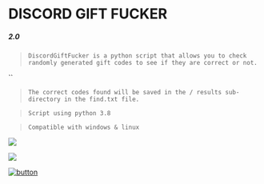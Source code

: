 # DISCORD GIFT FUCKER
 ##### 2.0
 
 
 > ``DiscordGiftFucker is a python script that allows you to check randomly generated gift codes to see if they are correct or not.
``

``

>  `The correct codes found will be saved in the / results sub-directory in the find.txt file.`

> `Script using python 3.8`

> `Compatible with windows & linux`

![](https://i.imgur.com/KNPIKGJ.png)



![](https://i.imgur.com/LzUUMU6.png)

[![button](https://lh3.googleusercontent.com/proxy/7FRy6lbsU1iAzFo3hLq5USARseu54wK41sE4lhIahBvmtez2GkbuwFOR4Y2jiilgNhc6HE4HHAX49zR6GJL1018MrN-0Jw_YvzzgbvpO5W0dSjvlnQbCAf_oS3Ke0uUo5A)](https://github.com/NeiiZun/DiscordGiftFucker/archive/master.zip)
